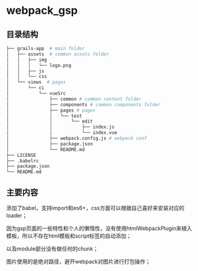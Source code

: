 # webpack_gsp


## 目录结构

```bash
├── grails-app  # main folder
│   ├── assets  # common assets folder
│   │   ├── img
│   │   │   └── logo.png
│   │   ├── js
│   │   └── css
│   └── views  # pages
│       └── ci
│           └── vueSrc
│               ├── common # common content folder
│               ├── components # common components folder
│               ├── pages # pages
│               │   └── test
│               │       └── edit
│               │           ├── index.js
│               │           └── index.vue
│               ├── webpack.config.js # webpack conf
│               ├── package.json
│               └── README.md
├── LICENSE
├── .babelrc         
├── package.json
└── README.md
```

## 主要内容

添加了babel，支持import和es6+，css方面可以根据自己喜好来安装对应的loader；

因为gsp页面的一些特性和个人的懒惰性，没有使用htmlWebpackPlugin来植入模板，所以不存在html模板和script标签的自动添加；

以及module部分没有做任何的chunk；

图片使用的是绝对路径，避开webpack对图片进行打包操作；
